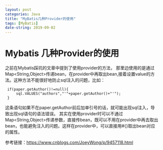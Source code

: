 ```yaml
---
layout: post
categories: Java
title: "MyBatis几种Provider的使用"
tags: [MyBatis]
date-string: 2019-09-02
---
```

# Mybatis 几种Provider的使用

之前在Mybatis踩坑的文章中提到了使用provider的方法， 那里边使用的是通过Map<String,Object>传递bean，在provider中再取出bean,接着设置value的方法。这种方法不能很好地防止sql注入的问题，比如：
```
 if(paper.getAuthor()!=null){
     sql.VALUES("authors","'"+paper.getAuthor()+"'");
 }
 ```
这条语句如果不在paper.getAuthor前后加单引号的话，就可能出现sql注入，导致出现sql语句的语法错误。
其实在使用provider时可以不通过Map<String,Object>传递参数，直接传bean，既可以不用在provider中再去取出bean，也能避免注入的问题。这样在provider中，可以直接用#{}取出bean对应的属性。

参考链接：https://www.cnblogs.com/JoeyWong/p/9457118.html

